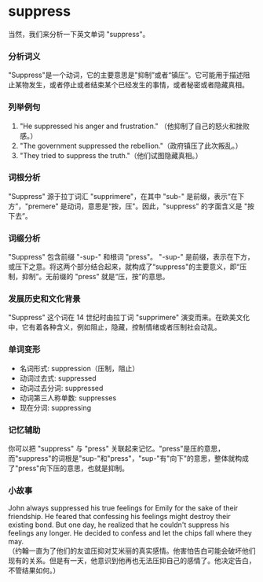 # suppress

当然，我们来分析一下英文单词 "suppress"。

  

### 分析词义

  

"Suppress"是一个动词，它的主要意思是"抑制”或者“镇压“。它可能用于描述阻止某物发生，或者停止或者结束某个已经发生的事情，或者秘密或者隐藏真相。

  

### 列举例句

  

1.  "He suppressed his anger and frustration." （他抑制了自己的怒火和挫败感。）
2.  "The government suppressed the rebellion."（政府镇压了此次叛乱。）
3.  "They tried to suppress the truth."（他们试图隐藏真相。）

  

### 词根分析

  

"Suppress" 源于拉丁词汇 "supprimere"，在其中 "sub-" 是前缀，表示“在下方”，"premere" 是动词，意思是“按，压"。因此，"suppress" 的字面含义是 "按下去”。

  

### 词缀分析

  

"Suppress" 包含前缀 "-sup-" 和根词 "press"。 "-sup-" 是前缀，表示在下方，或压下之意。将这两个部分结合起来，就构成了“suppress"的主要意义，即“压制，抑制”。无前缀的 "press" 就是“压，按”的意思。

  

### 发展历史和文化背景

  

"Suppress" 这个词在 14 世纪时由拉丁词 "supprimere" 演变而来。在欧美文化中，它有着各种含义，例如阻止，隐藏，控制情绪或者压制社会动乱。

  

### 单词变形

  

*   名词形式: suppression（压制，阻止）
*   动词过去式: suppressed
*   动词过去分词: suppressed
*   动词第三人称单数: suppresses
*   现在分词: suppressing

  

### 记忆辅助

  

你可以把 "suppress" 与 "press" 关联起来记忆。"press"是压的意思，而"suppress"的词根是"sup-"和"press"，"sup-"有"向下"的意思，整体就构成了"press"向下压的意思，也就是抑制。

  

### 小故事

  

John always suppressed his true feelings for Emily for the sake of their friendship. He feared that confessing his feelings might destroy their existing bond. But one day, he realized that he couldn't suppress his feelings any longer. He decided to confess and let the chips fall where they may.  
（约翰一直为了他们的友谊压抑对艾米丽的真实感情。他害怕告白可能会破坏他们现有的关系。但是有一天，他意识到他再也无法压抑自己的感情了。他决定告白，不管结果如何。）
